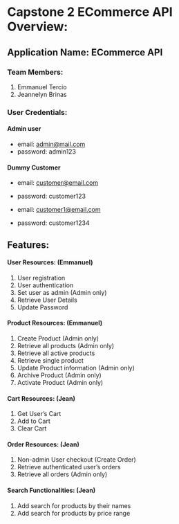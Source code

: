 # Capstone 2 ECommerce API Overview: 

## Application Name: ECommerce API

### Team Members: 
1. Emmanuel Tercio
2. Jeannelyn Brinas

### User Credentials: 

#### Admin user 
- email: admin@mail.com 
- password: admin123 

#### Dummy Customer 
- email: customer@email.com 
- password: customer123 

- email: customer1@email.com 
- password: customer1234 

## Features: 

#### User Resources: (Emmanuel)

1. User registration
2. User authentication
3. Set user as admin (Admin only)
4. Retrieve User Details
5. Update Password

#### Product Resources: (Emmanuel)

1. Create Product (Admin only)
2. Retrieve all products (Admin only)
3. Retrieve all active products
4. Retrieve single product
5. Update Product information (Admin only)
6. Archive Product (Admin only)
7. Activate Product (Admin only)

#### Cart Resources: (Jean)

1. Get User’s Cart
2. Add to Cart
3. Clear Cart

#### Order Resources: (Jean)

1. Non-admin User checkout (Create Order)
2. Retrieve authenticated user’s orders
3. Retrieve all orders (Admin only)

#### Search Functionalities: (Jean)

1. Add search for products by their names
2. Add search for products by price range
